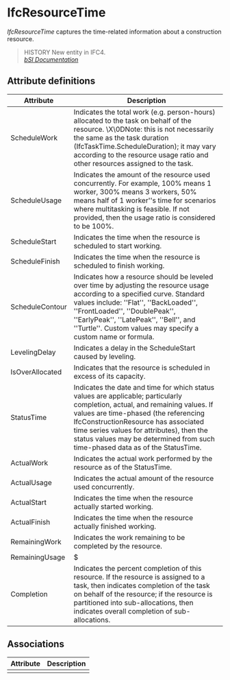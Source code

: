 IfcResourceTime
===============
_IfcResourceTime_ captures the time-related information about a construction
resource.  
  
> HISTORY  New entity in IFC4.  
[ _bSI
Documentation_](https://standards.buildingsmart.org/IFC/DEV/IFC4_2/FINAL/HTML/schema/ifcdatetimeresource/lexical/ifcresourcetime.htm)


Attribute definitions
---------------------
| Attribute       | Description                                                                                                                                                                                                                                                                                                                                |
|-----------------|--------------------------------------------------------------------------------------------------------------------------------------------------------------------------------------------------------------------------------------------------------------------------------------------------------------------------------------------|
| ScheduleWork    | Indicates the total work (e.g. person-hours) allocated to the task on behalf of the resource. \X\0DNote: this is not necessarily the same as the task duration (IfcTaskTime.ScheduleDuration); it may vary according to the resource usage ratio and other resources assigned to the task.                                                 |
| ScheduleUsage   | Indicates the amount of the resource used concurrently. For example, 100% means 1 worker, 300% means 3 workers, 50% means half of 1 worker''s time for scenarios where multitasking is feasible. If not provided, then the usage ratio is considered to be 100%.                                                                           |
| ScheduleStart   | Indicates the time when the resource is scheduled to start working.                                                                                                                                                                                                                                                                        |
| ScheduleFinish  | Indicates the time when the resource is scheduled to finish working.                                                                                                                                                                                                                                                                       |
| ScheduleContour | Indicates how a resource should be leveled over time by adjusting the resource usage according to a specified curve. Standard values include: ''Flat'', ''BackLoaded'', ''FrontLoaded'', ''DoublePeak'', ''EarlyPeak'', ''LatePeak'', ''Bell'', and ''Turtle''. Custom values may specify a custom name or formula.                        |
| LevelingDelay   | Indicates a delay in the ScheduleStart caused by leveling.                                                                                                                                                                                                                                                                                 |
| IsOverAllocated | Indicates that the resource is scheduled in excess of its capacity.                                                                                                                                                                                                                                                                        |
| StatusTime      | Indicates the date and time for which status values are applicable; particularly completion, actual, and remaining values. If values are time-phased (the referencing IfcConstructionResource has associated time series values for attributes), then the status values may be determined from such time-phased data as of the StatusTime. |
| ActualWork      | Indicates the actual work performed by the resource as of the StatusTime.                                                                                                                                                                                                                                                                  |
| ActualUsage     | Indicates the actual amount of the resource used concurrently.                                                                                                                                                                                                                                                                             |
| ActualStart     | Indicates the time when the resource actually started working.                                                                                                                                                                                                                                                                             |
| ActualFinish    | Indicates the time when the resource actually finished working.                                                                                                                                                                                                                                                                            |
| RemainingWork   | Indicates the work remaining to be completed by the resource.                                                                                                                                                                                                                                                                              |
| RemainingUsage  | $                                                                                                                                                                                                                                                                                                                                          |
| Completion      | Indicates the percent completion of this resource. If the resource is assigned to a task, then indicates completion of the task on behalf of the resource; if the resource is partitioned into sub-allocations, then indicates overall completion of sub-allocations.                                                                      |

Associations
------------
| Attribute   | Description   |
|-------------|---------------|
|             |               |

